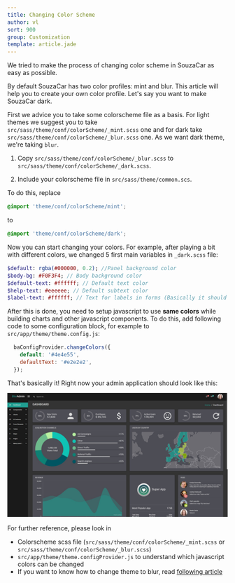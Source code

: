 ```yaml
---
title: Changing Color Scheme
author: vl
sort: 900
group: Customization
template: article.jade
---
```


We tried to make the process of changing color scheme in SouzaCar as easy as possible. 

By default SouzaCar has two color profiles: mint and blur.
This article will help you to create your own color profile.
Let's say you want to make SouzaCar dark.

First we advice you to take some colorscheme file as a basis. 
For light themes we suggest you to take `src/sass/theme/conf/colorScheme/_mint.scss` one and for dark take `src/sass/theme/conf/colorScheme/_blur.scss` one.
As we want dark theme, we're taking `blur`.

1) Copy `src/sass/theme/conf/colorScheme/_blur.scss` to `src/sass/theme/conf/colorScheme/_dark.scss`.

2) Include your colorscheme file in `src/sass/theme/common.scs`.

To do this, replace 
```scss
@import 'theme/conf/colorScheme/mint';
```

to

```scss
@import 'theme/conf/colorScheme/dark';
```

Now you can start changing your colors.
For example, after playing a bit with different colors, we changed 5 first main variables in `_dark.scss` file:
```sass
$default: rgba(#000000, 0.2); //Panel background color
$body-bg: #F0F3F4; // Body background color
$default-text: #ffffff; // Default text color
$help-text: #eeeeee; // Default subtext color
$label-text: #ffffff; // Text for labels in forms (Basically it should be equal to default-text in most cases)
```

After this is done, you need to setup javascript to use **same colors** while building charts and other javascript components.
To do this, add following code to some configuration block, for example to `src/app/theme/theme.config.js`:
```javascript
  baConfigProvider.changeColors({
    default: '#4e4e55',
    defaultText: '#e2e2e2',
  });
``` 

That's basically it! Right now your admin application should look like this:

![](new-color-scheme.jpg)

For further reference, please look in
- Colorscheme scss file (`src/sass/theme/conf/colorScheme/_mint.scss` or `src/sass/theme/conf/colorScheme/_blur.scss`)
- `src/app/theme/theme.configProvider.js` to understand which javascript colors can be changed
- If you want to know how to change theme to blur, read [following article](/blur-admin/articles/014-switch-to-blur-theme/)